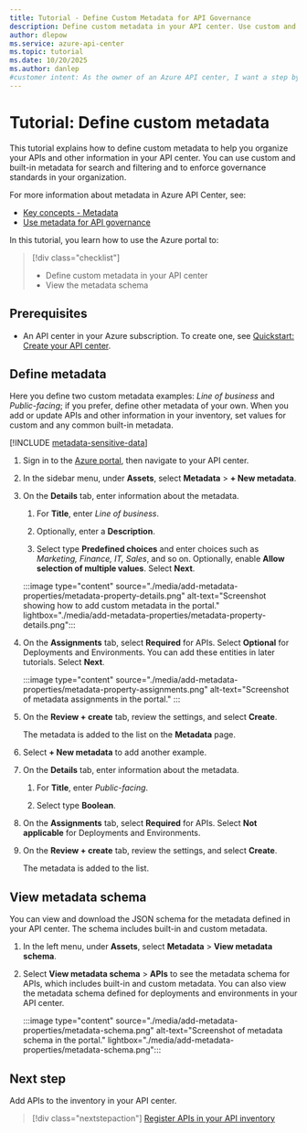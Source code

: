 ```yaml
---
title: Tutorial - Define Custom Metadata for API Governance
description: Define custom metadata in your API center. Use custom and built-in metadata to organize and govern your APIs.
author: dlepow
ms.service: azure-api-center
ms.topic: tutorial
ms.date: 10/20/2025
ms.author: danlep 
#customer intent: As the owner of an Azure API center, I want a step by step introduction to configure custom metadata properties to govern my APIs.
---
```


# Tutorial: Define custom metadata

This tutorial explains how to define custom metadata to help you organize your APIs and other information in your API center. You can use custom and built-in metadata for search and filtering and to enforce governance standards in your organization. 

For more information about metadata in Azure API Center, see:

- [Key concepts - Metadata](key-concepts.md#metadata)
- [Use metadata for API governance](metadata.md)

In this tutorial, you learn how to use the Azure portal to:
> [!div class="checklist"]
> - Define custom metadata in your API center
> - View the metadata schema

## Prerequisites

- An API center in your Azure subscription. To create one, see [Quickstart: Create your API center](set-up-api-center.md).

## Define metadata

Here you define two custom metadata examples: *Line of business* and *Public-facing*; if you prefer, define other metadata of your own. When you add or update APIs and other information in your inventory, set values for custom and any common built-in metadata.

[!INCLUDE [metadata-sensitive-data](../includes/metadata-sensitive-data.md)]

1. Sign in to the [Azure portal](https://portal.azure.com), then navigate to your API center.

1. In the sidebar menu, under **Assets**, select **Metadata** > **+ New metadata**. 

1. On the **Details** tab, enter information about the metadata. 

    1. For **Title**, enter *Line of business*. 

    1. Optionally, enter a **Description**.

    1. Select type **Predefined choices** and enter choices such as *Marketing, Finance, IT, Sales*, and so on. Optionally, enable **Allow selection of multiple values**. Select **Next**.

    :::image type="content" source="./media/add-metadata-properties/metadata-property-details.png" alt-text="Screenshot showing how to add custom metadata in the portal." lightbox="./media/add-metadata-properties/metadata-property-details.png":::

1. On the **Assignments** tab, select **Required** for APIs. Select **Optional** for Deployments and Environments. You can add these entities in later tutorials. Select **Next**.

    :::image type="content" source="./media/add-metadata-properties/metadata-property-assignments.png" alt-text="Screenshot of metadata assignments in the portal." :::

1. On the **Review + create** tab, review the settings, and select **Create**. 
 
    The metadata is added to the list on the **Metadata** page. 

1. Select **+ New metadata** to add another example.

1. On the **Details** tab, enter information about the metadata. 

    1. For **Title**, enter *Public-facing*. 

    1. Select type **Boolean**. 

1. On the **Assignments** tab, select **Required** for APIs. Select **Not applicable** for Deployments and Environments. 

1. On the **Review + create** tab, review the settings, and select **Create**. 

    The metadata is added to the list.

## View metadata schema

You can view and download the JSON schema for the metadata defined in your API center. The schema includes built-in and custom metadata.

1. In the left menu, under **Assets**, select **Metadata** > **View metadata schema**. 

1. Select **View metadata schema** > **APIs** to see the metadata schema for APIs, which includes built-in and custom metadata. You can also view the metadata schema defined for deployments and environments in your API center.

    :::image type="content" source="./media/add-metadata-properties/metadata-schema.png" alt-text="Screenshot of metadata schema in the portal." lightbox="./media/add-metadata-properties/metadata-schema.png":::

## Next step

Add APIs to the inventory in your API center. 

> [!div class="nextstepaction"]
> [Register APIs in your API inventory](.././tutorials/register-apis.md)
